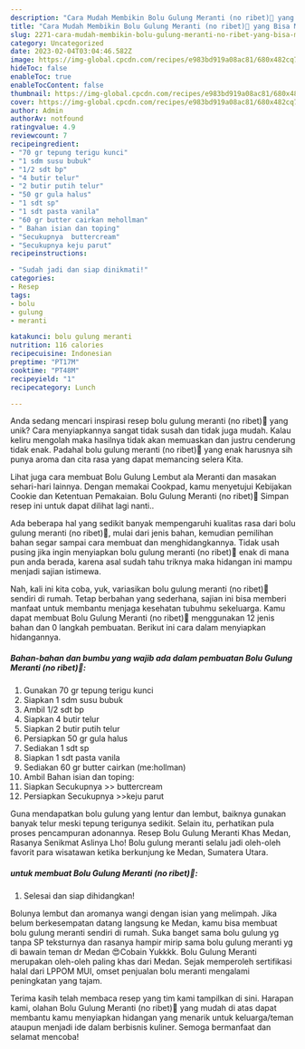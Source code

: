 ```yaml
---
description: "Cara Mudah Membikin Bolu Gulung Meranti (no ribet)🤭 yang Bisa Manjain Lidah"
title: "Cara Mudah Membikin Bolu Gulung Meranti (no ribet)🤭 yang Bisa Manjain Lidah"
slug: 2271-cara-mudah-membikin-bolu-gulung-meranti-no-ribet-yang-bisa-manjain-lidah
category: Uncategorized
date: 2023-02-04T03:04:46.582Z
image: https://img-global.cpcdn.com/recipes/e983bd919a08ac81/680x482cq70/bolu-gulung-meranti-no-ribet-foto-resep-utama.jpg
hideToc: false
enableToc: true
enableTocContent: false
thumbnail: https://img-global.cpcdn.com/recipes/e983bd919a08ac81/680x482cq70/bolu-gulung-meranti-no-ribet-foto-resep-utama.jpg
cover: https://img-global.cpcdn.com/recipes/e983bd919a08ac81/680x482cq70/bolu-gulung-meranti-no-ribet-foto-resep-utama.jpg
author: Admin
authorAv: notfound
ratingvalue: 4.9
reviewcount: 7
recipeingredient:
- "70 gr tepung terigu kunci"
- "1 sdm susu bubuk"
- "1/2 sdt bp"
- "4 butir telur"
- "2 butir putih telur"
- "50 gr gula halus"
- "1 sdt sp"
- "1 sdt pasta vanila"
- "60 gr butter cairkan mehollman"
- " Bahan isian dan toping"
- "Secukupnya  buttercream"
- "Secukupnya keju parut"
recipeinstructions:

- "Sudah jadi dan siap dinikmati!"
categories:
- Resep
tags:
- bolu
- gulung
- meranti

katakunci: bolu gulung meranti 
nutrition: 116 calories
recipecuisine: Indonesian
preptime: "PT17M"
cooktime: "PT48M"
recipeyield: "1"
recipecategory: Lunch

---
```





Anda sedang mencari inspirasi resep bolu gulung meranti (no ribet)🤭 yang unik? Cara menyiapkannya sangat tidak susah dan tidak juga mudah. Kalau keliru mengolah maka hasilnya tidak akan memuaskan dan justru cenderung tidak enak. Padahal bolu gulung meranti (no ribet)🤭 yang enak harusnya sih punya aroma dan cita rasa yang dapat memancing selera Kita.





Lihat juga cara membuat Bolu Gulung Lembut ala Meranti dan masakan sehari-hari lainnya. Dengan memakai Cookpad, kamu menyetujui Kebijakan Cookie dan Ketentuan Pemakaian. Bolu Gulung Meranti (no ribet)🤭 Simpan resep ini untuk dapat dilihat lagi nanti..

Ada beberapa hal yang sedikit banyak mempengaruhi kualitas rasa dari bolu gulung meranti (no ribet)🤭, mulai dari jenis bahan, kemudian pemilihan bahan segar sampai cara membuat dan menghidangkannya. Tidak usah pusing jika ingin menyiapkan bolu gulung meranti (no ribet)🤭 enak di mana pun anda berada, karena asal sudah tahu triknya maka hidangan ini mampu menjadi sajian istimewa.






Nah, kali ini kita coba, yuk, variasikan bolu gulung meranti (no ribet)🤭 sendiri di rumah. Tetap berbahan yang sederhana, sajian ini bisa memberi manfaat untuk membantu menjaga kesehatan tubuhmu sekeluarga. Kamu dapat membuat Bolu Gulung Meranti (no ribet)🤭 menggunakan 12 jenis bahan dan 0 langkah pembuatan. Berikut ini cara dalam menyiapkan hidangannya.

<!--inarticleads1-->

##### Bahan-bahan dan bumbu yang wajib ada dalam pembuatan Bolu Gulung Meranti (no ribet)🤭:

1. Gunakan 70 gr tepung terigu kunci
1. Siapkan 1 sdm susu bubuk
1. Ambil 1/2 sdt bp
1. Siapkan 4 butir telur
1. Siapkan 2 butir putih telur
1. Persiapkan 50 gr gula halus
1. Sediakan 1 sdt sp
1. Siapkan 1 sdt pasta vanila
1. Sediakan 60 gr butter cairkan (me:hollman)
1. Ambil  Bahan isian dan toping:
1. Siapkan Secukupnya &gt;&gt; buttercream
1. Persiapkan Secukupnya &gt;&gt;keju parut


Guna mendapatkan bolu gulung yang lentur dan lembut, baiknya gunakan banyak telur meski tepung terigunya sedikit. Selain itu, perhatikan pula proses pencampuran adonannya. Resep Bolu Gulung Meranti Khas Medan, Rasanya Senikmat Aslinya Lho! Bolu gulung meranti selalu jadi oleh-oleh favorit para wisatawan ketika berkunjung ke Medan, Sumatera Utara. 

<!--inarticleads2-->

#####  untuk membuat Bolu Gulung Meranti (no ribet)🤭:


1. Selesai dan siap dihidangkan!

Bolunya lembut dan aromanya wangi dengan isian yang melimpah. Jika belum berkesempatan datang langsung ke Medan, kamu bisa membuat bolu gulung meranti sendiri di rumah. Suka banget sama bolu gulung yg tanpa SP teksturnya dan rasanya hampir mirip sama bolu gulung meranti yg di bawain teman dr Medan 😍Cobain Yukkkk. Bolu Gulung Meranti merupakan oleh-oleh paling khas dari Medan. Sejak memperoleh sertifikasi halal dari LPPOM MUI, omset penjualan bolu meranti mengalami peningkatan yang tajam. 

Terima kasih telah membaca resep yang tim kami tampilkan di sini. Harapan kami, olahan Bolu Gulung Meranti (no ribet)🤭 yang mudah di atas dapat membantu kamu menyiapkan hidangan yang menarik untuk keluarga/teman ataupun menjadi ide dalam berbisnis kuliner. Semoga bermanfaat dan selamat mencoba!
